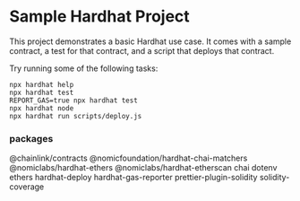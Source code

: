 # Sample Hardhat Project

This project demonstrates a basic Hardhat use case. It comes with a sample contract, a test for that contract, and a script that deploys that contract.

Try running some of the following tasks:

```shell
npx hardhat help
npx hardhat test
REPORT_GAS=true npx hardhat test
npx hardhat node
npx hardhat run scripts/deploy.js
```

### packages 
@chainlink/contracts @nomicfoundation/hardhat-chai-matchers @nomiclabs/hardhat-ethers @nomiclabs/hardhat-etherscan chai dotenv ethers hardhat-deploy hardhat-gas-reporter prettier-plugin-solidity solidity-coverage